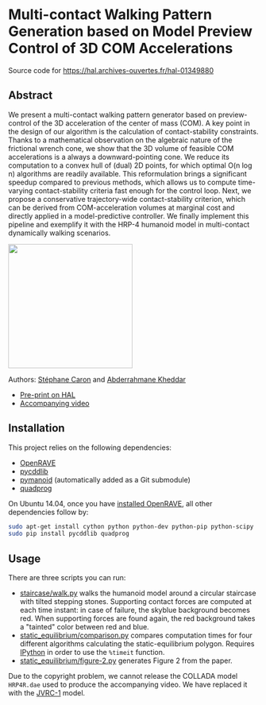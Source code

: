 # Multi-contact Walking Pattern Generation based on Model Preview Control of 3D COM Accelerations

Source code for https://hal.archives-ouvertes.fr/hal-01349880

## Abstract

We present a multi-contact walking pattern generator based on preview-control
of the 3D acceleration of the center of mass (COM). A key point in the design
of our algorithm is the calculation of contact-stability constraints. Thanks to
a mathematical observation on the algebraic nature of the frictional wrench
cone, we show that the 3D volume of feasible COM accelerations is a always a
downward-pointing cone. We reduce its computation to a convex hull of (dual) 2D
points, for which optimal O(n log n) algorithms are readily available. This
reformulation brings a significant speedup compared to previous methods, which
allows us to compute time-varying contact-stability criteria fast enough for
the control loop. Next, we propose a conservative trajectory-wide
contact-stability criterion, which can be derived from COM-acceleration volumes
at marginal cost and directly applied in a model-predictive controller. We
finally implement this pipeline and exemplify it with the HRP-4 humanoid model
in multi-contact dynamically walking scenarios.

<img src="https://scaron.info/images/pre-print-2016-1.png" height="250" />

Authors:
[Stéphane Caron](https://scaron.info) and
[Abderrahmane Kheddar](http://www.lirmm.fr/lirmm_eng/users/utilisateurs-lirmm/equipes/idh/abderrahmane-kheddar)

- [Pre-print on HAL](https://hal.archives-ouvertes.fr/hal-01349880)
- [Accompanying video](https://scaron.info/videos/pre-print-2016-1.mp4)

## Installation

This project relies on the following dependencies:

- [OpenRAVE](https://github.com/rdiankov/openrave)
- [pycddlib](https://github.com/mcmtroffaes/pycddlib)
- [pymanoid](https://github.com/stephane-caron/pymanoid) (automatically added as a Git submodule)
- [quadprog](https://github.com/rmcgibbo/quadprog)

On Ubuntu 14.04, once you have [installed
OpenRAVE](https://scaron.info/teaching/installing-openrave-on-ubuntu-14.04.html),
all other dependencies follow by:

```bash
sudo apt-get install cython python python-dev python-pip python-scipy
sudo pip install pycddlib quadprog
```

## Usage

There are three scripts you can run:

- [staircase/walk.py](/staircase/walk.py) walks the humanoid model around a
  circular staircase with tilted stepping stones. Supporting contact forces are
  computed at each time instant: in case of failure, the skyblue background
  becomes red. When supporting forces are found again, the red background takes
  a "tainted" color between red and blue.
- [static\_equilibrium/comparison.py](/static_equilibrium/comparison.py)
  compares computation times for four different algorithms calculating the
  static-equilibrium polygon. Requires [IPython](https://ipython.org/) in order
  to use the ``%timeit`` function.
- [static\_equilibrium/figure-2.py](/static_equilibrium/figure-2.py) generates
  Figure 2 from the paper.

Due to the copyright problem, we cannot release the COLLADA model ``HRP4R.dae``
used to produce the accompanying video. We have replaced it with the
[JVRC-1](https://github.com/stephane-caron/openrave_models/tree/master/JVRC-1)
model.
